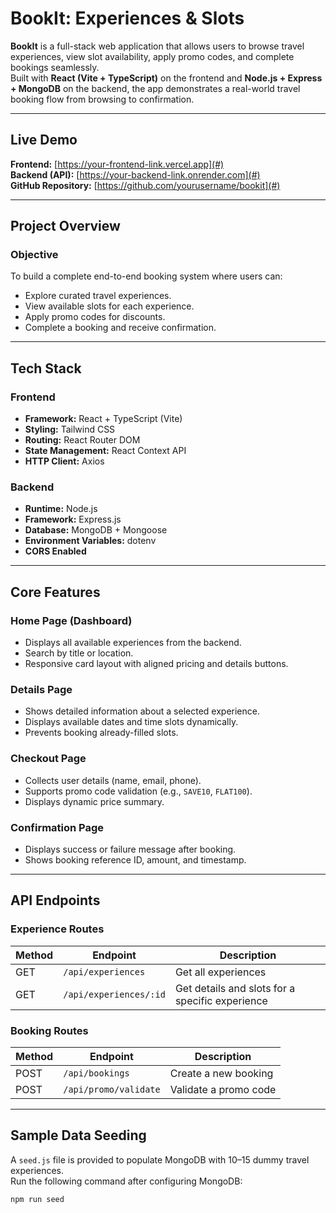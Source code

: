 # BookIt: Experiences & Slots

**BookIt** is a full-stack web application that allows users to browse travel experiences, view slot availability, apply promo codes, and complete bookings seamlessly.  
Built with **React (Vite + TypeScript)** on the frontend and **Node.js + Express + MongoDB** on the backend, the app demonstrates a real-world travel booking flow from browsing to confirmation.

---

## Live Demo

**Frontend:** [https://your-frontend-link.vercel.app](#)  
**Backend (API):** [https://your-backend-link.onrender.com](#)  
**GitHub Repository:** [https://github.com/yourusername/bookit](#)

---

## Project Overview

### Objective
To build a complete end-to-end booking system where users can:
- Explore curated travel experiences.
- View available slots for each experience.
- Apply promo codes for discounts.
- Complete a booking and receive confirmation.

---

## Tech Stack

### Frontend
- **Framework:** React + TypeScript (Vite)
- **Styling:** Tailwind CSS
- **Routing:** React Router DOM
- **State Management:** React Context API
- **HTTP Client:** Axios

### Backend
- **Runtime:** Node.js
- **Framework:** Express.js
- **Database:** MongoDB + Mongoose
- **Environment Variables:** dotenv
- **CORS Enabled**

---

## Core Features

### Home Page (Dashboard)
- Displays all available experiences from the backend.
- Search by title or location.
- Responsive card layout with aligned pricing and details buttons.

### Details Page
- Shows detailed information about a selected experience.
- Displays available dates and time slots dynamically.
- Prevents booking already-filled slots.

### Checkout Page
- Collects user details (name, email, phone).
- Supports promo code validation (e.g., `SAVE10`, `FLAT100`).
- Displays dynamic price summary.

### Confirmation Page
- Displays success or failure message after booking.
- Shows booking reference ID, amount, and timestamp.

---

## API Endpoints

### Experience Routes
| Method | Endpoint | Description |
|--------|-----------|-------------|
| GET | `/api/experiences` | Get all experiences |
| GET | `/api/experiences/:id` | Get details and slots for a specific experience |

### Booking Routes
| Method | Endpoint | Description |
|--------|-----------|-------------|
| POST | `/api/bookings` | Create a new booking |
| POST | `/api/promo/validate` | Validate a promo code |

---

## Sample Data Seeding

A `seed.js` file is provided to populate MongoDB with 10–15 dummy travel experiences.  
Run the following command after configuring MongoDB:

```bash
npm run seed